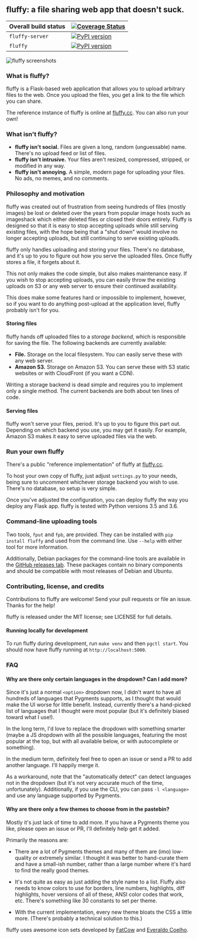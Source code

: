 ## fluffy: a file sharing web app that doesn't suck.

| Overall build status | [![Coverage Status](https://coveralls.io/repos/github/chriskuehl/fluffy/badge.svg?branch=master)](https://coveralls.io/github/chriskuehl/fluffy?branch=master) |
| -------------------- | ----------------------------- |
| `fluffy-server`      | [![PyPI version](https://badge.fury.io/py/fluffy-server.svg)](https://pypi.python.org/pypi/fluffy-server) |
| `fluffy`             | [![PyPI version](https://badge.fury.io/py/fluffy.svg)](https://pypi.python.org/pypi/fluffy) |


![fluffy screenshots](https://i.fluffy.cc/sx8c22NDDBw2hG0slzZVLM2ZW2FHw0j5.png)


### What is fluffy?

fluffy is a Flask-based web application that allows you to upload arbitrary
files to the web. Once you upload the files, you get a link to the file which
you can share.

The reference instance of fluffy is online at [fluffy.cc](https://fluffy.cc/).
You can also run your own!


### What isn't fluffy?

* **fluffy isn't social.** Files are given a long, random (unguessable) name.
  There's no upload feed or list of files.
* **fluffy isn't intrusive.** Your files aren't resized, compressed, stripped,
  or modified in any way.
* **fluffy isn't annoying.** A simple, modern page for uploading your files. No
  ads, no memes, and no comments.


### Philosophy and motivation

fluffy was created out of frustration from seeing hundreds of files (mostly
images) be lost or deleted over the years from popular image hosts such as
imageshack which either deleted files or closed their doors entirely. Fluffy is
designed so that it is easy to stop accepting uploads while still serving
existing files, with the hope being that a "shut down" would involve no longer
accepting uploads, but still continuing to serve existing uploads.

fluffy only handles uploading and storing your files. There's no database, and
it's up to you to figure out how you serve the uploaded files. Once fluffy
stores a file, it forgets about it.

This not only makes the code simple, but also makes maintenance easy. If you
wish to stop accepting uploads, you can easily throw the existing uploads on S3
or any web server to ensure their continued availability.

This does make some features hard or impossible to implement, however, so if
you want to do anything post-upload at the application level, fluffy probably
isn't for you.


#### Storing files

fluffy hands off uploaded files to a *storage backend*, which is responsible
for saving the file. The following backends are currently available:

* **File.** Storage on the local filesystem. You can easily serve these with
  any web server.
* **Amazon S3.** Storage on Amazon S3. You can serve these with S3 static
  websites or with CloudFront (if you want a CDN).

Writing a storage backend is dead simple and requires you to implement only a
single method. The current backends are both about ten lines of code.


#### Serving files

fluffy won't serve your files, period. It's up to you to figure this part out.
Depending on which backend you use, you may get it easily. For example, Amazon
S3 makes it easy to serve uploaded files via the web.


### Run your own fluffy

There's a public "reference implementation" of fluffy at
[fluffy.cc](https://fluffy.cc/).

To host your own copy of fluffy, just adjust `settings.py` to your needs, being
sure to uncomment whichever storage backend you wish to use. There's no
database, so setup is very simple.

Once you've adjusted the configuration, you can deploy fluffy the way you
deploy any Flask app. fluffy is tested with Python versions 3.5 and 3.6.


### Command-line uploading tools

Two tools, `fput` and `fpb`, are provided. They can be installed with `pip
install fluffy` and used from the command line. Use `--help` with either tool
for more information.

Additionally, Debian packages for the command-line tools are available in the
[GitHub releases tab](https://github.com/chriskuehl/fluffy/releases). These
packages contain no binary components and should be compatible with most
releases of Debian and Ubuntu.


### Contributing, license, and credits

Contributions to fluffy are welcome! Send your pull requests or file an issue.
Thanks for the help!

fluffy is released under the MIT license; see LICENSE for full details.


#### Running locally for development

To run fluffy during development, run `make venv` and then `pgctl start`.
You should now have fluffy running at `http://localhost:5000`.


### FAQ
#### Why are there only certain languages in the dropdown? Can I add more?

Since it's just a normal `<option>` dropdown now, I didn't want to have all
hundreds of languages that Pygments supports, as I thought that would make the
UI worse for little benefit. Instead, currently there's a hand-picked list of
languages that I thought were most popular (but it's definitely biased toward
what I use!).

In the long term, I'd love to replace the dropdown with something smarter
(maybe a JS dropdown with all the possible languages, featuring the most
popular at the top, but with all available below, or with autocomplete or
something).

In the medium term, definitely feel free to open an issue or send a PR to add
another language. I'll happily merge it.

As a workaround, note that the "automatically detect" can detect languages not
in the dropdown (but it's not very accurate much of the time, unfortunately).
Additionally, if you use the CLI, you can pass `-l <language>` and use any
language supported by Pygments.


#### Why are there only a few themes to choose from in the pastebin?

Mostly it's just lack of time to add more. If you have a Pygments theme you
like, please open an issue or PR, I'll definitely help get it added.

Primarily the reasons are:

* There are a lot of Pygments themes and many of them are (imo) low-quality or
  extremely similar. I thought it was better to hand-curate them and have a
  small-ish number, rather than a large number where it's hard to find the
  really good themes.

* It's not quite as easy as just adding the style name to a list. Fluffy also
  needs to know colors to use for borders, line numbers, highlights, diff
  highlights, hover versions of all of these, ANSI color codes that work, etc.
  There's something like 30 constants to set per theme.

* With the current implementation, every new theme bloats the CSS a little
  more. (There's probably a technical solution to this.)


fluffy uses awesome icon sets developed by
[FatCow](http://www.fatcow.com/free-icons) and
[Everaldo Coelho](http://www.everaldo.com/).
